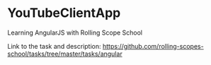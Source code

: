 # YouTubeClientApp

Learning AngularJS with Rolling Scope School

Link to the task and description: https://github.com/rolling-scopes-school/tasks/tree/master/tasks/angular

